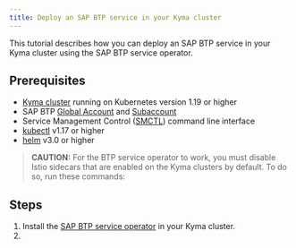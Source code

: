 ```yaml
---
title: Deploy an SAP BTP service in your Kyma cluster
---
```


This tutorial describes how you can deploy an SAP BTP service in your Kyma cluster using the SAP BTP service operator.

## Prerequisites

- [Kyma cluster](https://kyma-project.io/docs/kyma/latest/04-operation-guides/operations/02-install-kyma/) running on Kubernetes version 1.19 or higher
- SAP BTP [Global Account](https://help.sap.com/products/BTP/65de2977205c403bbc107264b8eccf4b/d61c2819034b48e68145c45c36acba6e.html?locale=en-US) and [Subaccount](https://help.sap.com/products/BTP/65de2977205c403bbc107264b8eccf4b/55d0b6d8b96846b8ae93b85194df0944.html?locale=en-US)
- Service Management Control ([SMCTL](https://help.sap.com/viewer/09cc82baadc542a688176dce601398de/Cloud/en-US/0107f3f8c1954a4e96802f556fc807e3.html)) command line interface
- [kubectl](https://kubernetes.io/docs/tasks/tools/) v1.17 or higher
- [helm](https://helm.sh/) v3.0 or higher

>**CAUTION:** For the BTP service operator to work, you must disable Istio sidecars that are enabled on the Kyma clusters by default. To do so, run these commands:

## Steps

1. Install the [SAP BTP service operator](https://github.com/SAP/sap-btp-service-operator) in your Kyma cluster.
2.
